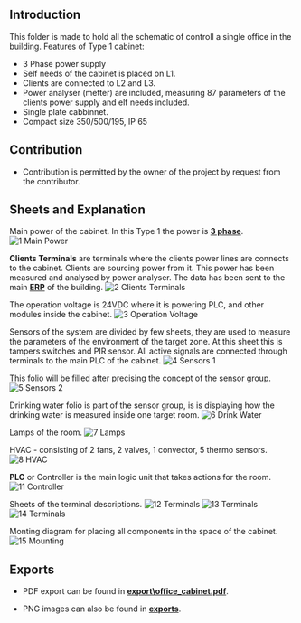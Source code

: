 ## Introduction

This folder is made to hold all the schematic of controll a single office in the building.
Features of Type 1 cabinet:
 - 3 Phase power supply
 - Self needs of the cabinet is placed on L1.
 - Clients are connected to L2 and L3.
 - Power analyser (metter) are included, measuring 87 parameters of the clients power supply and elf needs included.
 - Single plate cabbinnet.
 - Compact size 350/500/195, IP 65

## Contribution

- Contribution is permitted by the owner of the project by request from the contributor.

## Sheets and Explanation

Main power of the cabinet. In this Type 1 the power is [**3 phase**](https://en.wikipedia.org/wiki/Three-phase_electric_power).
![1 Main Power](exports\1_main_power.png)

**Clients Terminals** are terminals where the clients power lines are connects to the cabinet. Clients are sourcing power from it. This power has been measured and analysed by power analyser. The data has been sent to the main [**ERP**](https://bgerp.com/) of the building.
![2 Clients Terminals](exports\2_clients_terminals.png)

The operation voltage is 24VDC where it is powering PLC, and other modules inside the cabinet.
![3 Operation Voltage](exports\3_operation_voltage.png)

Sensors of the system are divided by few sheets, they are used to measure the parameters of the environment of the target zone. At this sheet this is tampers switches and PIR sensor. All active signals are connected through terminals to the main PLC of the cabinet.
![4 Sensors 1](exports\4_sensors_1.png)

This folio will be filled after precising the concept of the sensor group.
![5 Sensors 2](exports\5_sensors_2.png)

Drinking water folio is part of the sensor group, is is displaying how the drinking water is measured inside one target room.
![6 Drink Water](exports\6_drink_water.png)

Lamps of the room.
![7 Lamps](exports\7_lamps.png)

HVAC - consisting of 2 fans, 2 valves, 1 convector, 5 thermo sensors.
![8 HVAC](exports\8_hvac.png)

**PLC** or Controller is the main logic unit that takes actions for the room. 
![11 Controller](exports\11_controller.png)

Sheets of the terminal descriptions.
![12 Terminals](exports\12_terminals_1.png)
![13 Terminals](exports\13_terminals_2.png)
![14 Terminals](exports\14_terminals_3.png)

Monting diagram for placing all components in the space of the cabinet.
![15 Mounting](exports\15_mounting.png)

## Exports

 - PDF export can be found in [**export\office_cabinet.pdf**](exports\office_cabinet.pdf).

 - PNG images can also be found in [**exports**](.\\exports).
